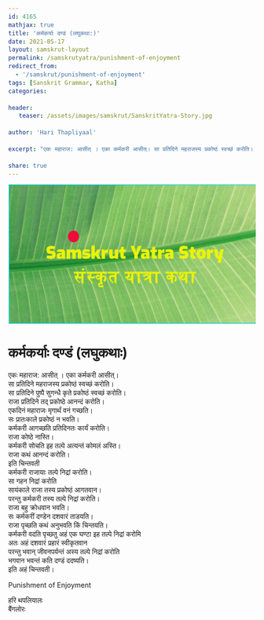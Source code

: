 ```yaml
---
id: 4165    
mathjax: true    
title: 'कर्मकर्याः दण्डं (लघुकथा:)'    
date: 2021-05-17    
layout: samskrut-layout 
permalink: /samskrutyatra/punishment-of-enjoyment
redirect_from: 
  - '/samskrut/punishment-of-enjoyment'
tags: [Sanskrit Grammar, Katha]    
categories:    
    
header:    
   teaser: /assets/images/samskrut/SanskritYatra-Story.jpg    
    
author: 'Hari Thapliyaal'    
    
excerpt: "एकः महाराज: आसीत् । एका कर्मकरी आसीत्। सा प्रतिदिने महराजस्य प्रकोष्ठं स्वच्छं करोति। सा प्रतिदिने पुष्पै सुगन्धै कृते प्रकोष्ठं स्वच्छं करोति। राजा प्रतिदिने तद् प्रकोष्ठे आनन्दं करोति। एकदिनं महाराजः मृगार्थं वनं गच्छति। सः प्रातःकाले प्रकोष्ठं न भवति। कर्मकरी आगच्छति प्रतिदिनतः"
    
share: true    
---
```

![](/assets/images/samskrut/SanskritYatra-Story.jpg)    
    
# कर्मकर्याः दण्डं (लघुकथाः)    
    
एकः महाराज: आसीत् । एका कर्मकरी आसीत्।    
सा प्रतिदिने महराजस्य प्रकोष्ठं स्वच्छं करोति।    
सा प्रतिदिने पुष्पै सुगन्धै कृते प्रकोष्ठं स्वच्छं करोति।    
राजा प्रतिदिने तद् प्रकोष्ठे आनन्दं करोति।    
एकदिनं महाराजः मृगार्थं वनं गच्छति।    
सः प्रातःकाले प्रकोष्ठं न भवति।    
कर्मकरी आगच्छति प्रतिदिनतः कार्यं करोति।    
राजा कोष्ठे नास्ति।    
कर्मकरी सोचति इह तल्पे अत्यन्तं कोमलं अस्ति।    
राजा कथं आनन्दं करोति।    
इति चिन्तवती    
कर्मकरी राजायाः तल्पे निद्रां करोति।    
सा गहन निद्रां करोति    
सायंकाले राजा तस्य प्रकोष्ठं आगतवान।    
परन्तु कर्मकरी तस्य तल्पे निद्रां करोति।    
राजा बहु क्रोधवान भवति।    
सः कर्मकरीं दण्डेन दशवारं ताडयति।    
राजा पृच्छति कथं अनुभवति किं चिन्तयति।    
कर्मकरी वदति पृच्छतु अहं एक घण्टा इह तल्पे निद्रां करोमि    
अतः अहं दशवारं प्रहारं स्वीकृतवान    
परन्तु भवान् जीवनपर्यन्तं अस्य तल्पे निद्रां करोति    
भगवान भवन्तं कति दण्डं ददष्यति।    
इति अहं चिन्तवती।    
    
Punishment of Enjoyment    
    
हरि थपलियालः    
बैंगलोरः    
    
